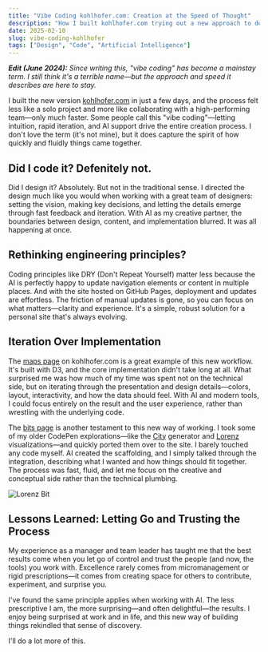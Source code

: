 ```yaml
---
title: "Vibe Coding kohlhofer.com: Creation at the Speed of Thought"
description: "How I built kohlhofer.com trying out a new approach to design and software development."
date: 2025-02-10
slug: vibe-coding-kohlhofer
tags: ["Design", "Code", "Artificial Intelligence"]
---
```


_**Edit (June 2024):** Since writing this, "vibe coding" has become a mainstay term. I still think it's a terrible name—but the approach and speed it describes are here to stay._

I built the new version [kohlhofer.com](https://kohlhofer.com) in just a few days, and the process felt less like a solo project and more like collaborating with a high-performing team—only much faster. Some people call this "vibe coding"—letting intuition, rapid iteration, and AI support drive the entire creation process. I don't love the term (it's not mine), but it does capture the spirit of how quickly and fluidly things came together.

## Did I code it? Defenitely not.

Did I design it? Absolutely. But not in the traditional sense. I directed the design much like you would when working with a great team of designers: setting the vision, making key decisions, and letting the details emerge through fast feedback and iteration. With AI as my creative partner, the boundaries between design, content, and implementation blurred. It was all happening at once.

## Rethinking engineering principles? 

Coding principles like DRY (Don't Repeat Yourself) matter less because the AI is perfectly happy to update navigation elements or content in multiple places. And with the site hosted on GitHub Pages, deployment and updates are effortless. The friction of manual updates is gone, so you can focus on what matters—clarity and experience. It's a simple, robust solution for a personal site that's always evolving.

## Iteration Over Implementation

The [maps page](https://kohlhofer.com/map) on kohlhofer.com is a great example of this new workflow. It's built with D3, and the core implementation didn't take long at all. What surprised me was how much of my time was spent not on the technical side, but on iterating through the presentation and design details—colors, layout, interactivity, and how the data should feel. With AI and modern tools, I could focus entirely on the result and the user experience, rather than wrestling with the underlying code.

The [bits page](https://kohlhofer.com/bits) is another testament to this new way of working. I took some of my older CodePen explorations—like the [City](https://kohlhofer.com/city) generator and [Lorenz](https://kohlhofer.com/lorenz) visualizations—and quickly ported them over to the site. I barely touched any code myself. AI created the scaffolding, and I simply talked through the integration, describing what I wanted and how things should fit together. The process was fast, fluid, and let me focus on the creative and conceptual side rather than the technical plumbing.

![Lorenz Bit](/images/lorenz-bit.jpg)

## Lessons Learned: Letting Go and Trusting the Process

My experience as a manager and team leader has taught me that the best results come when you let go of control and trust the people (and now, the tools) you work with. Excellence rarely comes from micromanagement or rigid prescriptions—it comes from creating space for others to contribute, experiment, and surprise you.

I've found the same principle applies when working with AI. The less prescriptive I am, the more surprising—and often delightful—the results. I enjoy being surprised at work and in life, and this new way of building things rekindled that sense of discovery. 

I'll do a lot more of this.